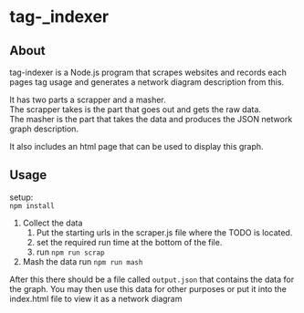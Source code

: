 # tag-_indexer
## About
tag-indexer is a Node.js program that scrapes websites and records each pages tag usage and generates a network diagram description from this.

It has two parts a scrapper and a masher.  
The scrapper takes is the part that goes out and gets the raw data.  
The masher is the part that takes the data and produces the JSON network graph description.

It also includes an html page that can be used to display this graph.

## Usage
setup:  
`npm install`  
1. Collect the data
   1. Put the starting urls in the scraper.js file where the TODO is located.
   2. set the required run time at the bottom of the file.
   3. run `npm run scrap`
2. Mash the data
   run `npm run mash`  
   
After this there should be a file called `output.json` that contains the data for the graph. You may then use this data for other purposes or put it into  the index.html file to view it as a network diagram

